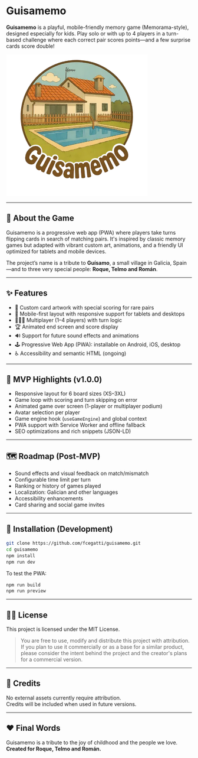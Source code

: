 # Guisamemo

**Guisamemo** is a playful, mobile-friendly memory game (Memorama-style), designed especially for kids. Play solo or with up to 4 players in a turn-based challenge where each correct pair scores points—and a few surprise cards score double!

![Guisamemo logo](./public/logo.webp)

---

## 🧩 About the Game

Guisamemo is a progressive web app (PWA) where players take turns flipping cards in search of matching pairs. It's inspired by classic memory games but adapted with vibrant custom art, animations, and a friendly UI optimized for tablets and mobile devices.

The project’s name is a tribute to **Guísamo**, a small village in Galicia, Spain—and to three very special people: **Roque, Telmo and Román**.

---

## ✨ Features

- 🎨 Custom card artwork with special scoring for rare pairs  
- 📱 Mobile-first layout with responsive support for tablets and desktops  
- 🧑‍🤝‍🧑 Multiplayer (1–4 players) with turn logic  
- 🏆 Animated end screen and score display  
- 🔊 Support for future sound effects and animations  
- 🕹️ Progressive Web App (PWA): installable on Android, iOS, desktop  
- ♿ Accessibility and semantic HTML (ongoing)

---

## 📌 MVP Highlights (v1.0.0)

- Responsive layout for 6 board sizes (XS–3XL)  
- Game loop with scoring and turn skipping on error  
- Animated game over screen (1-player or multiplayer podium)  
- Avatar selection per player  
- Game engine hook (`useGameEngine`) and global context  
- PWA support with Service Worker and offline fallback  
- SEO optimizations and rich snippets (JSON-LD)

---

## 🗺️ Roadmap (Post-MVP)

- Sound effects and visual feedback on match/mismatch  
- Configurable time limit per turn  
- Ranking or history of games played  
- Localization: Galician and other languages  
- Accessibility enhancements  
- Card sharing and social game invites  

---

## 🔧 Installation (Development)

```bash
git clone https://github.com/fcegatti/guisamemo.git
cd guisamemo
npm install
npm run dev
```

To test the PWA:

```bash
npm run build
npm run preview
```

---

## 🧑‍⚖️ License

This project is licensed under the MIT License.

> You are free to use, modify and distribute this project with attribution.  
> If you plan to use it commercially or as a base for a similar product, please consider the intent behind the project and the creator's plans for a commercial version.

---

## 👤 Credits

No external assets currently require attribution.  
Credits will be included when used in future versions.

---

## ❤️ Final Words

Guisamemo is a tribute to the joy of childhood and the people we love.  
**Created for Roque, Telmo and Román.**
